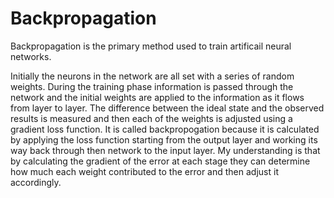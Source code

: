 # Backpropagation

Backpropagation is the primary method used to train artificail neural networks.

Initially the neurons in the network are all set with a series of random weights. During the training phase information is passed through the network and the initial weights are applied to the information as it flows from layer to layer. The difference between the ideal state and the observed results is measured and then each of the weights is adjusted using a gradient loss function. It is called backpropogation because it is calculated by applying the loss function starting from the output layer and working its way back through then network to the input layer. My understanding is that by calculating the gradient of the error at each stage they can determine how much each weight contributed to the error and then adjust it accordingly.